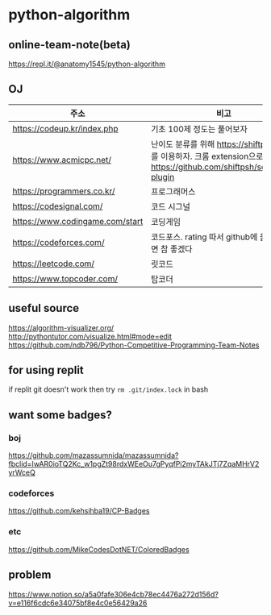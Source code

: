 # python-algorithm


## online-team-note(beta)

https://repl.it/@anatomy1545/python-algorithm  

## OJ  

|주소|비고|
|--|--|
|https://codeup.kr/index.php|기초 100제 정도는 풀어보자|
|https://www.acmicpc.net/| 난이도 분류를 위해 https://shiftpsh.com/ 를 이용하자. 크롬 extension으로도 가능 https://github.com/shiftpsh/solvedac-plugin |  
|https://programmers.co.kr/| 프로그래머스 | 
|https://codesignal.com/| 코드 시그널 |  
|https://www.codingame.com/start| 코딩게임 |
|https://codeforces.com/| 코드포스. rating 따서 github에 올려놓으면 참 좋겠다  |  
|https://leetcode.com/| 릿코드 |  
|https://www.topcoder.com/| 탑코더 |  


## useful source
https://algorithm-visualizer.org/  
http://pythontutor.com/visualize.html#mode=edit  
https://github.com/ndb796/Python-Competitive-Programming-Team-Notes  


## for using replit

if replit git doesn't work then
try `rm .git/index.lock` in bash


## want some badges?  

### boj
https://github.com/mazassumnida/mazassumnida?fbclid=IwAR0ioTQ2Kc_w1pgZt98rdxWEeOu7gPyqfPi2myTAkJTj7ZqaMHrV2yrWceQ

### codeforces
https://github.com/kehsihba19/CP-Badges


### etc  
https://github.com/MikeCodesDotNET/ColoredBadges


## problem  
https://www.notion.so/a5a0fafe306e4cb78ec4476a272d156d?v=e116f6cdc6e34075bf8e4c0e56429a26